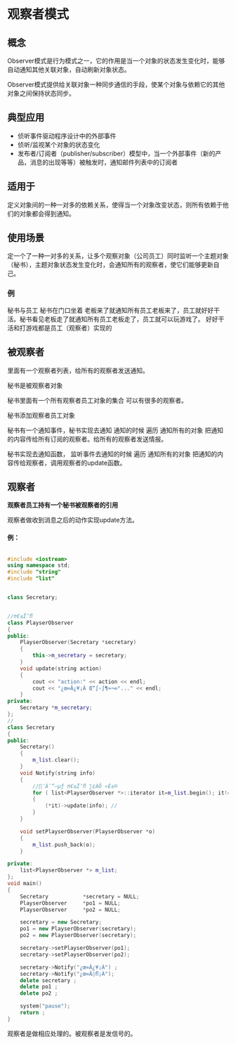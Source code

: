 # 观察者模式

## 概念

Observer模式是行为模式之一，它的作用是当一个对象的状态发生变化时，能够自动通知其他关联对象，自动刷新对象状态。

Observer模式提供给关联对象一种同步通信的手段，使某个对象与依赖它的其他对象之间保持状态同步。

## 典型应用

- 侦听事件驱动程序设计中的外部事件
- 侦听/监视某个对象的状态变化
- 发布者/订阅者（publisher/subscriber）模型中，当一个外部事件（新的产品，消息的出现等等）被触发时，通知邮件列表中的订阅者

## 适用于

定义对象间的一种一对多的依赖关系，使得当一个对象改变状态，则所有依赖于他们的对象都会得到通知。

## 使用场景

定一个了一种一对多的关系，让多个观察对象（公司员工）同时监听一个主题对象（秘书），主题对象状态发生变化时，会通知所有的观察者，使它们能够更新自己。

### 例

秘书与员工
秘书在门口坐着  老板来了就通知所有员工老板来了，员工就好好干活。秘书看见老板走了就通知所有员工老板走了，员工就可以玩游戏了。
好好干活和打游戏都是员工（观察者）实现的 

## 被观察者

里面有一个观察者列表，给所有的观察者发送通知。

秘书是被观察者对象

秘书里面有一个所有观察者员工对象的集合 可以有很多的观察者。

秘书添加观察者员工对象

秘书有一个通知事件，秘书实现去通知 通知的时候 遍历 通知所有的对象 把通知的内容传给所有订阅的观察者。给所有的观察者发送情报。

秘书实现去通知函数， 监听事件去通知的时候 遍历 通知所有的对象 把通知的内容传给观察者，调用观察者的update函数。

## 观察者

**观察者员工持有一个秘书被观察者的引用**

观察者做收到消息之后的动作实现update方法。

#### 例：

```c++

#include <iostream>
using namespace std;
#include "string"
#include "list"


class Secretary;


//π€≤Ï’ﬂ 
class PlayserObserver
{
public:
	PlayserObserver(Secretary *secretary)
	{
		this->m_secretary = secretary;
	}
	void update(string action)
	{
		cout << "action:" << action << endl;
		cout << "¿œ∞Â¿¥¡À Œ“∫‹∫¶≈¬∞°..." << endl;
	}
private:
	Secretary *m_secretary;
};
//
class Secretary
{
public:
	Secretary()
	{
		m_list.clear();
	}
	void Notify(string info)
	{
		//∏¯À˘”–µƒ π€≤Ï’ﬂ ∑¢ÀÕ «È±®
		for ( list<PlayserObserver *>::iterator it=m_list.begin(); it!=m_list.end(); it++)
		{
			(*it)->update(info); //
		}
	}

	void setPlayserObserver(PlayserObserver *o)
	{
		m_list.push_back(o);
	}

private:
	list<PlayserObserver *> m_list;
};
void main()
{
	Secretary			*secretary = NULL;
	PlayserObserver		*po1 = NULL;
	PlayserObserver		*po2 = NULL;

	secretary = new Secretary;
	po1 = new PlayserObserver(secretary);
	po2 = new PlayserObserver(secretary);

	secretary->setPlayserObserver(po1);
	secretary->setPlayserObserver(po2);

	secretary->Notify("¿œ∞Â¿¥¡À") ;
	secretary->Notify("¿œ∞Â◊ﬂ¡À");
	delete secretary ;
	delete po1 ;
	delete po2 ;

	system("pause");
	return ;
}

```

观察者是做相应处理的。被观察者是发信号的。